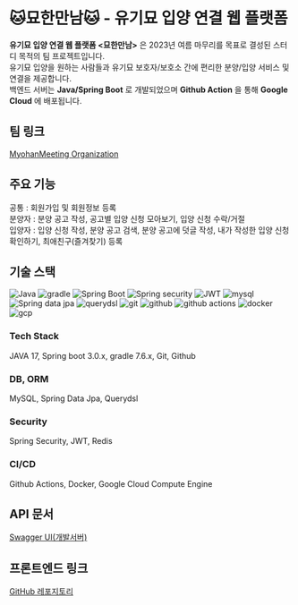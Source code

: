 # 🐱묘한만남🐱 - 유기묘 입양 연결 웹 플랫폼

**유기묘 입양 연결 웹 플랫폼 <묘한만남>** 은 2023년 여름 마무리를 목표로 결성된 스터디 목적의 팀 프로젝트입니다.  
유기묘 입양을 원하는 사람들과 유기묘 보호자/보호소 간에 편리한 분양/입양 서비스 및 연결을 제공합니다.  
백엔드 서버는 **Java/Spring Boot** 로 개발되었으며 **Github Action** 을 통해 **Google Cloud** 에 배포됩니다.  

## 팀 링크
[MyohanMeeting Organization](https://github.com/orgs/MyohanMeeting/people)

## 주요 기능
공통 : 회원가입 및 회원정보 등록  
분양자 : 분양 공고 작성, 공고별 입양 신청 모아보기, 입양 신청 수락/거절  
입양자 : 입양 신청 작성, 분양 공고 검색, 분양 공고에 덧글 작성, 내가 작성한 입양 신청 확인하기, 최애친구(즐겨찾기) 등록  

## 기술 스택
![Java](https://img.shields.io/badge/Java-007396?style=for-the-badge&logo=java&logoColor=white&style=ShieldStyle)
![gradle](https://img.shields.io/badge/Gradle-02303A?style=for-the-badge&logo=gradle&logoColor=white&style=ShieldStyle)
![Spring Boot](https://img.shields.io/badge/Spring&nbsp;Boot-6DB33F?style=for-the-badge&logo=springboot&logoColor=white&style=ShieldStyle)
![Spring security](https://img.shields.io/badge/Spring&nbsp;Security-6DB33F?style=for-the-badge&logo=springsecurity&logoColor=white&style=ShieldStyle)
![JWT](https://img.shields.io/badge/JSON&nbsp;Web&nbsp;Tokens-000000?style=for-the-badge&logo=jsonwebtokens&logoColor=white&style=ShieldStyle)
![mysql](https://img.shields.io/badge/MySQL-4479A1?style=for-the-badge&logo=mysql&logoColor=white&style=ShieldStyle)
![Spring data jpa](https://img.shields.io/badge/Spring&nbsp;Data&nbsp;Jpa-6DB33F?style=for-the-badge&logoColor=white&style=ShieldStyle)
![querydsl](https://img.shields.io/badge/QueryDSL-7957D5?style=flat&logo=&logoColor=white)
![git](https://img.shields.io/badge/Git-F05032?style=for-the-badge&logo=git&logoColor=white&style=ShieldStyle)
![github](https://img.shields.io/badge/GitHub-181717?style=for-the-badge&logo=github&logoColor=white&style=ShieldStyle)
![github actions](https://img.shields.io/badge/GitHub&nbsp;Actions-2088FF?style=for-the-badge&logo=githubactions&logoColor=white&style=ShieldStyle)
![docker](https://img.shields.io/badge/Docker-2496ED?style=for-the-badge&logo=docker&logoColor=white&style=ShieldStyle)
![gcp](https://img.shields.io/badge/GCP-4285F4?style=for-the-badge&logo=googlecloud&logoColor=white&style=ShieldStyle)

### Tech Stack
JAVA 17, Spring boot 3.0.x, gradle 7.6.x, Git, Github
### DB, ORM
MySQL, Spring Data Jpa, Querydsl
### Security
Spring Security, JWT, Redis
### CI/CD
Github Actions, Docker, Google Cloud Compute Engine

## API 문서
[Swagger UI(개발서버)](http://34.125.176.70:8080/swagger-ui/index.html)

## 프론트엔드 링크
[GitHub 레포지토리](https://github.com/MyohanMeeting/MeMyo-Frontend)


<!--
화면 예시

-->
